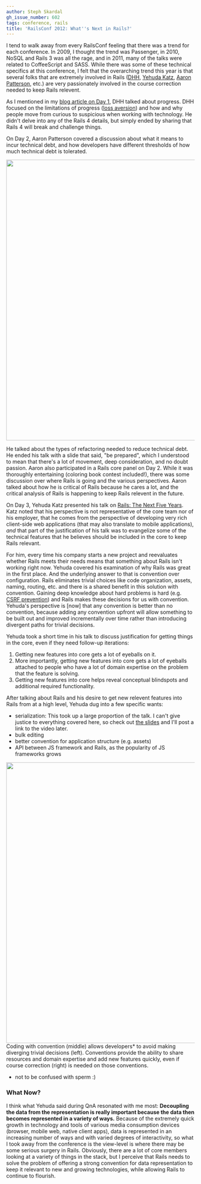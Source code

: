 ```yaml
---
author: Steph Skardal
gh_issue_number: 602
tags: conference, rails
title: 'RailsConf 2012: What''s Next in Rails?'
---
```




I tend to walk away from every RailsConf feeling that there was a trend for each conference. In 2009, I thought the trend was Passenger, in 2010, NoSQL and Rails 3 was all the rage, and in 2011, many of the talks were related to CoffeeScript and SASS. While there was some of these technical specifics at this conference, I felt that the overarching trend this year is that several folks that are extremely involved in Rails ([DHH](http://en.wikipedia.org/wiki/David_Heinemeier_Hansson), [Yehuda Katz](http://yehudakatz.com/), [Aaron Patterson](http://tenderlovemaking.com/), etc.) are very passionately involved in the course correction needed to keep Rails relevent.

As I mentioned in my [blog article on Day 1](/blog/2012/04/23/railsconf-2012-day-one), DHH talked about progress. DHH focused on the limitations of progress ([loss aversion](http://en.wikipedia.org/wiki/Loss_aversion)) and how and why people move from curious to suspicious when working with technology. He didn't delve into any of the Rails 4 details, but simply ended by sharing that Rails 4 will break and challenge things.

On Day 2, Aaron Patterson covered a discussion about what it means to incur technical debt, and how developers have different thresholds of how much technical debt is tolerated.

<img border="0" src="/blog/2012/04/26/railsconf-2012-whats-next-in-rails/image-0.jpeg" width="750"/>

He talked about the types of refactoring needed to reduce technical debt. He ended his talk with a slide that said, "be prepared", which I understood to mean that there's a lot of movement, deep consideration, and no doubt passion. Aaron also participated in a Rails core panel on Day 2. While it was thoroughly entertaining (coloring book contest included!), there was some discussion over where Rails is going and the various perspectives. Aaron talked about how he is critical of Rails because he cares a lot, and the critical analysis of Rails is happening to keep Rails relevent in the future.

On Day 3, Yehuda Katz presented his talk on [Rails: The Next Five Years](http://dl.dropbox.com/u/2285145/The%20Next%20Five%20Years.pdf). Katz noted that his perspective is not representative of the core team nor of his employer, that he comes from the perspective of developing very rich client-side web applications (that may also translate to mobile applications), *and* that part of the justification of his talk was to evangelize some of the technical features that he believes should be included in the core to keep Rails relevant.

For him, every time his company starts a new project and reevaluates whether Rails meets their needs means that something about Rails isn't working right now. Yehuda covered his examination of why Rails was great in the first place. And the underlying answer to that is convention over configuration. Rails eliminates trivial choices like code organization, assets, naming, routing, etc. and there is a shared benefit in this solution with convention. Gaining deep knowledge about hard problems is hard (e.g. [CSRF prevention](http://en.wikipedia.org/wiki/Cross-site_request_forgery)) and Rails makes these decisions for us with convention. Yehuda's perspective is [now] that any convention is better than no convention, because adding any convention upfront will allow something to be built out and improved incrementally over time rather than introducing divergent paths for trivial decisions.

<sidebar>

Yehuda took a short time in his talk to discuss justification for getting things in the core, even if they need follow-up iterations:

1. Getting new features into core gets a lot of eyeballs on it.
1. More importantly, getting new features into core gets a lot of eyeballs attached to people who 
have a lot of domain expertise on the problem that the feature is solving.
1. Getting new features into core helps reveal conceptual blindspots and additional required functionality.

</sidebar>

After talking about Rails and his desire to get new relevent features into Rails from at a high level,
Yehuda dug into a few specific wants:

- serialization: This took up a large proportion of the talk. I can't give justice to everything 
covered here, so check out [the slides](http://t.co/G4j1Xdrl) and I'll post a link to the video later.
- bulk editing
- better convention for application structure (e.g. assets)
- API between JS framework and Rails, as the popularity of JS frameworks grows

<img border="0" src="/blog/2012/04/26/railsconf-2012-whats-next-in-rails/image-1.jpeg" width="750"/>
Coding with convention (middle) allows developers* to avoid making diverging trivial decisions (left). Conventions provide the ability to share resources and domain expertise and add new features quickly, even if course correction (right) is needed on those conventions.

* not to be confused with sperm :)

### What Now?

I think what Yehuda said during QnA resonated with me most: **Decoupling the data from the representation is really important because the data then becomes represented in a variety of ways.** Because of the extremely quick growth in technology and tools of various media consumption devices (browser, mobile web, native client apps), data is represented in an increasing number of ways and with varied degrees of interactivity, so what I took away from the conference is the view-level is where there may be some serious surgery in Rails. Obviously, there are a lot of core members looking at a variety of things in the stack, but I perceive that Rails needs to solve the problem of offering a strong convention for data representation to keep it relevant to new and growing technologies, while allowing Rails to continue to flourish.


